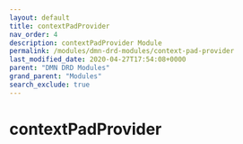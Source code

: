 ```yaml
---
layout: default
title: contextPadProvider
nav_order: 4
description: contextPadProvider Module
permalink: /modules/dmn-drd-modules/context-pad-provider
last_modified_date: 2020-04-27T17:54:08+0000
parent: "DMN DRD Modules"
grand_parent: "Modules"
search_exclude: true
---
```


# contextPadProvider
